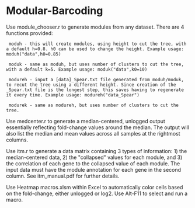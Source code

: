 # Modular-Barcoding

Use module_chooser.r to generate modules from any dataset. There are 4 functions provided:

     moduh - this will create modules, using height to cut the tree, with a default h=0.8. h0 can be used to change the height. Example usage: moduh("data",h0=0.85)
  
     moduk - same as moduh, but uses number of clusters to cut the tree, with a default k=5. Example usage: moduk("data",k0=10)
  
     modureh - input a [data]_Spear.txt file generated from moduh/moduk, to recut the tree using a different height. Since creation of the _Spear.txt file is the longest step, this saves having to regenerate it every time. Example usage: modureh("data_Spear")
  
     modurek - same as modureh, but uses number of clusters to cut the tree.

Use medcenter.r to generate a median-centered, unlogged output essentially reflecting fold-change values around the median. The output will also list the median and mean values across all samples at the rightmost columns.

Use itm.r to generate a data matrix containing 3 types of information: 1) the median-centered data, 2) the "collapsed" values for each module, and 3) the correlation of each gene to the collapsed value of each module. The input data must have the module annotation for each gene in the second column. See itm_manual.pdf for further details.

Use Heatmap macros.xlsm within Excel to automatically color cells based on the fold-change, either unlogged or log2. Use Alt-F11 to select and run a macro.
